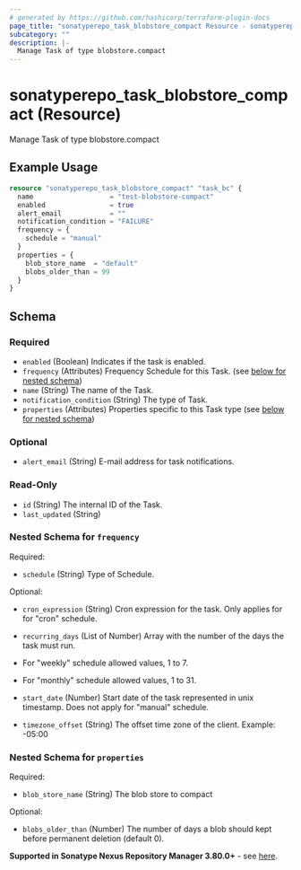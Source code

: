 ```yaml
---
# generated by https://github.com/hashicorp/terraform-plugin-docs
page_title: "sonatyperepo_task_blobstore_compact Resource - sonatyperepo"
subcategory: ""
description: |-
  Manage Task of type blobstore.compact
---
```


# sonatyperepo_task_blobstore_compact (Resource)

Manage Task of type blobstore.compact

## Example Usage

```terraform
resource "sonatyperepo_task_blobstore_compact" "task_bc" {
  name                   = "test-blobstore-compact"
  enabled                = true
  alert_email            = ""
  notification_condition = "FAILURE"
  frequency = {
    schedule = "manual"
  }
  properties = {
    blob_store_name  = "default"
    blobs_older_than = 99
  }
}
```

<!-- schema generated by tfplugindocs -->
## Schema

### Required

- `enabled` (Boolean) Indicates if the task is enabled.
- `frequency` (Attributes) Frequency Schedule for this Task. (see [below for nested schema](#nestedatt--frequency))
- `name` (String) The name of the Task.
- `notification_condition` (String) The type of Task.
- `properties` (Attributes) Properties specific to this Task type (see [below for nested schema](#nestedatt--properties))

### Optional

- `alert_email` (String) E-mail address for task notifications.

### Read-Only

- `id` (String) The internal ID of the Task.
- `last_updated` (String)

<a id="nestedatt--frequency"></a>
### Nested Schema for `frequency`

Required:

- `schedule` (String) Type of Schedule.

Optional:

- `cron_expression` (String) Cron expression for the task. Only applies for for "cron" schedule.
- `recurring_days` (List of Number) Array with the number of the days the task must run.

- For "weekly" schedule allowed values, 1 to 7.
- For "monthly" schedule allowed values, 1 to 31.
- `start_date` (Number) Start date of the task represented in unix timestamp. Does not apply for "manual" schedule.
- `timezone_offset` (String) The offset time zone of the client. Example: -05:00


<a id="nestedatt--properties"></a>
### Nested Schema for `properties`

Required:

- `blob_store_name` (String) The blob store to compact

Optional:

- `blobs_older_than` (Number) The number of days a blob should kept before permanent deletion (default 0).
			
**Supported in Sonatype Nexus Repository Manager 3.80.0+** - see [here](https://help.sonatype.com/en/sonatype-nexus-repository-3-80-0-release-notes.html#simplified-cleanup-for-s3-blob-stores-with-compact-blob-store-task-and-retention-property).

